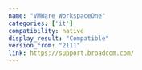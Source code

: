 ```yaml
---
name: "VMWare WorkspaceOne"
categories: ['it']
compatibility: native
display_result: "Compatible"
version_from: "2111"
link: https://support.broadcom.com/
---
```

